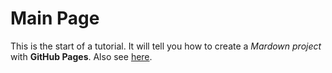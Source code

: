 # Main Page
This is the start of a tutorial. It will tell you how to create a *Mardown project* with **GitHub Pages**.
Also see [here](second).
